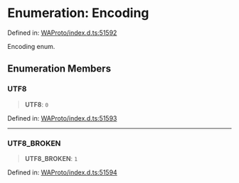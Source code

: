 # Enumeration: Encoding

Defined in: [WAProto/index.d.ts:51592](https://github.com/Fokusdotid/bail/blob/8b525f9ebcc20cb9acd0f880b6ad58976e38b117/WAProto/index.d.ts#L51592)

Encoding enum.

## Enumeration Members

### UTF8

> **UTF8**: `0`

Defined in: [WAProto/index.d.ts:51593](https://github.com/Fokusdotid/bail/blob/8b525f9ebcc20cb9acd0f880b6ad58976e38b117/WAProto/index.d.ts#L51593)

***

### UTF8\_BROKEN

> **UTF8\_BROKEN**: `1`

Defined in: [WAProto/index.d.ts:51594](https://github.com/Fokusdotid/bail/blob/8b525f9ebcc20cb9acd0f880b6ad58976e38b117/WAProto/index.d.ts#L51594)
